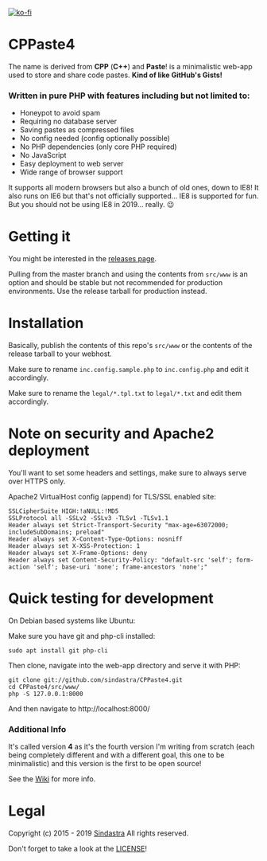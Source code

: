 [![ko-fi](https://www.ko-fi.com/img/githubbutton_sm.svg)](https://ko-fi.com/W7W215OZB)
# CPPaste4

The name is derived from **CPP** (**C++**) and **Paste**! is a minimalistic web-app used to store and share code pastes. **Kind of like GitHub's Gists!**

### Written in pure PHP with features including but not limited to:

 - Honeypot to avoid spam
 - Requiring no database server
 - Saving pastes as compressed files
 - No config needed (config optionally possible)
 - No PHP dependencies (only core PHP required)
 - No JavaScript
 - Easy deployment to web server
 - Wide range of browser support

It supports all modern browsers but also a bunch of old ones, down to IE8! It also runs on IE6 but that's not officially supported... IE8 is supported for fun. But you should not be using IE8 in 2019... really. :wink:

# Getting it

You might be interested in the [releases page](https://github.com/sindastra/CPPaste4/releases).

Pulling from the master branch and using the contents from ```src/www``` is an option and should be stable but not recommended for production environments. Use the release tarball for production instead.

# Installation

Basically, publish the contents of this repo's ```src/www``` or the contents of the release tarball to your webhost.

Make sure to rename ```inc.config.sample.php``` to ```inc.config.php``` and edit it accordingly.

Make sure to rename the ```legal/*.tpl.txt``` to ```legal/*.txt``` and edit them accordingly.

# Note on security and Apache2 deployment

You'll want to set some headers and settings, make sure to always serve over HTTPS only.

Apache2 VirtualHost config (append) for TLS/SSL enabled site:
```
SSLCipherSuite HIGH:!aNULL:!MD5
SSLProtocol all -SSLv2 -SSLv3 -TLSv1 -TLSv1.1
Header always set Strict-Transport-Security "max-age=63072000; includeSubDomains; preload"
Header always set X-Content-Type-Options: nosniff
Header always set X-XSS-Protection: 1
Header always set X-Frame-Options: deny
Header always set Content-Security-Policy: "default-src 'self'; form-action 'self'; base-uri 'none'; frame-ancestors 'none';"
```

# Quick testing for development

On Debian based systems like Ubuntu:

Make sure you have git and php-cli installed:
```
sudo apt install git php-cli
```
Then clone, navigate into the web-app directory and serve it with PHP:
```
git clone git://github.com/sindastra/CPPaste4.git
cd CPPaste4/src/www/
php -S 127.0.0.1:8000
```
And then navigate to http://localhost:8000/

### Additional Info

It's called version **4** as it's the fourth version I'm writing from scratch (each being completely different and with a different goal, this one to be minimalistic) and this version is the first to be open source! 

See the [Wiki](https://github.com/sindastra/CPPaste4/wiki) for more info.

# Legal

Copyright (c) 2015 - 2019 [Sindastra](https://github.com/sindastra)
All rights reserved.

Don't forget to take a look at the [LICENSE](LICENSE.md)!
